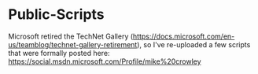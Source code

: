 # Public-Scripts

Microsoft retired the TechNet Gallery (https://docs.microsoft.com/en-us/teamblog/technet-gallery-retirement), so I've re-uploaded a few scripts that were formally posted here: https://social.msdn.microsoft.com/Profile/mike%20crowley
